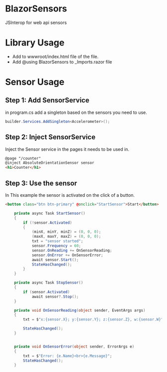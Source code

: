 # BlazorSensors
JSInterop for web api sensors

# Library Usage
- Add <script src="_content/BlazorSensors/sensors.js"></script> to wwwroot/index.html file of the file.
- Add @using BlazorSensors to _Imports.razor file

# Sensor Usage

## Step 1: Add SensorService
in program.cs add a singleton based on the sensors you need to use.
```csharp
builder.Services.AddSingleton<Accelerometer>();
```  
## Step 2: Inject SensorService
Inject the Sensor service in the pages it needs to be used in.

```html
@page "/counter"
@inject AbsoluteOrientationSensor sensor
<h1>Counter</h1>
```

## Step 3: Use the sensor
In This example the sensor is activated on the click of a button.
```html
<button class="btn btn-primary" @onclick="StartSensor">Start</button>
```

```csharp
    private async Task StartSensor()
    {
        if (!sensor.Activated)
        {
            (minX, minY, minZ) = (0, 0, 0);
            (maxX, maxY, maxZ) = (0, 0, 0);
            txt = "sensor started";
            sensor.Frequency = 60;
            sensor.OnReading += OnSensorReading;
            sensor.OnError += OnSensorError;
            await sensor.Start();
            StateHasChanged();
        }
    }

    private async Task StopSensor()
    {
        if (sensor.Activated)
            await sensor?.Stop();
    }

    private void OnSensorReading(object sender, EventArgs args)
    {
        txt = $"x:{sensor.X}; y:{sensor.Y}; z:{sensor.Z}, w:{sensor.W}";

        StateHasChanged();
    }


    private void OnSensorError(object sender, ErrorArgs e)
    {
        txt = $"Error: {e.Name}<br>{e.Message}";
        StateHasChanged();
    }
```
